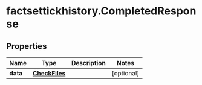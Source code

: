 # factsettickhistory.CompletedResponse

## Properties

Name | Type | Description | Notes
------------ | ------------- | ------------- | -------------
**data** | [**CheckFiles**](CheckFiles.md) |  | [optional] 


